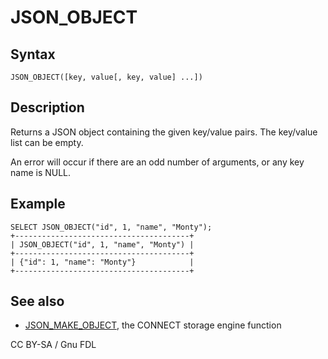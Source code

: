 # JSON\_OBJECT

## Syntax

```
JSON_OBJECT([key, value[, key, value] ...])
```

## Description

Returns a JSON object containing the given key/value pairs. The key/value list can be empty.

An error will occur if there are an odd number of arguments, or any key name is NULL.

## Example

```
SELECT JSON_OBJECT("id", 1, "name", "Monty");
+---------------------------------------+
| JSON_OBJECT("id", 1, "name", "Monty") |
+---------------------------------------+
| {"id": 1, "name": "Monty"}            |
+---------------------------------------+
```

## See also

* [JSON\_MAKE\_OBJECT](../../../storage-engines/connect/connect-table-types/connect-json-table-type.md#json_make_object), the CONNECT storage engine function

CC BY-SA / Gnu FDL
